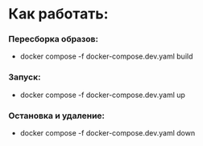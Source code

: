 # Как работать:

### Пересборка образов:
- docker compose -f docker-compose.dev.yaml build

### Запуск:
- docker compose -f docker-compose.dev.yaml up

### Остановка и удаление:
- docker compose -f docker-compose.dev.yaml down